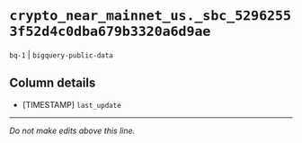 # `crypto_near_mainnet_us._sbc_52962553f52d4c0dba679b3320a6d9ae`
`bq-1` | `bigquery-public-data`

## Column details
* [TIMESTAMP] `last_update`

-------------------------------------------------------------------------------
*Do not make edits above this line.*
